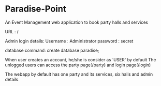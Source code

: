 # Paradise-Point
An Event Management web application to book party halls and services

URL : /

Admin login details:
Username : Administrator
password : secret

database command:
create database paradise;

When user creates an account, he/she is consider as 'USER' by default 
The unlogged users can access the party page(/party) and login page(/login)

The webapp by default has one party and its services, six halls and admin details
